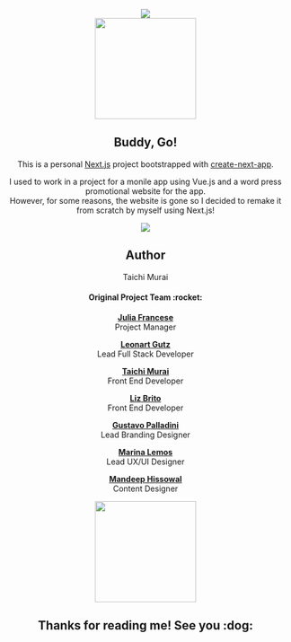 <p align="center" >
  <a href="https://next-js-buddy-go.vercel.app/"><img src="https://user-images.githubusercontent.com/53918541/112741853-ebfdfc00-8f3d-11eb-8766-730086985748.png" /></a><br />
  
  <img src="https://user-images.githubusercontent.com/53918541/112910774-f688d480-90a8-11eb-9237-d9e0783880e9.png" width="180px;" />
</p>

<div align="center">
  <h2> Buddy, Go! </h2>
  <p>This is a personal <a href="https://nextjs.org/">Next.js</a> project bootstrapped with <a href="https://github.com/vercel/next.js/tree/canary/packages/create-next-app">create-next-app</a>.</p>
  <p>I used to work in a project for a monile app using Vue.js and a word press promotional website for the app. <br/>However, for some reasons, the website is gone so I decided to remake it from scratch by myself using Next.js!</p>

  <img src="https://user-images.githubusercontent.com/53918541/113094687-fcfd7600-91a6-11eb-9e18-41d280e223c7.png" />




  <h2> Author </h2>
  Taichi Murai

  <h4> Original Project Team :rocket:</h4>
    <p>
  <a href="https://www.linkedin.com/in/julia-francese/"><strong>Julia Francese</strong></a> <br/> Project Manager
    </p> 
    <p>
      <a href="https://www.linkedin.com/in/leonartgutz/"><strong>Leonart Gutz</strong></a> <br/> Lead Full Stack Developer
    </p>
    <p>
      <a href="https://www.linkedin.com/in/taichimurai/"><strong>Taichi Murai</strong></a> <br/> Front End Developer
    </p>
    <p>
      <a href="https://www.linkedin.com/in/lizcostafernandes/"><strong>Liz Brito</strong></a> <br/> Front End Developer
    </p>
    <p>
      <a href="https://www.linkedin.com/in/gpalladini/"><strong>Gustavo Palladini</strong></a> <br/> Lead Branding Designer
    </p>
    <p>
      <a href="https://www.linkedin.com/in/marinalemos/"><strong>Marina Lemos</strong></a> <br/> Lead UX/UI Designer
    </p>
    <p>
      <a href="https://www.linkedin.com/in/mandykaur09/"><strong>Mandeep Hissowal</strong></a> <br/> Content Designer
    </p>
 

  <p align="center" ><a href="https://next-js-buddy-go.vercel.app/"><img src="https://user-images.githubusercontent.com/53918541/112741509-506b8c00-8f3b-11eb-9275-aeb416d6d2bb.gif" width="180px;" /></a></p>
  
  <h2>Thanks for reading me! See you :dog:</h2>
</div>
